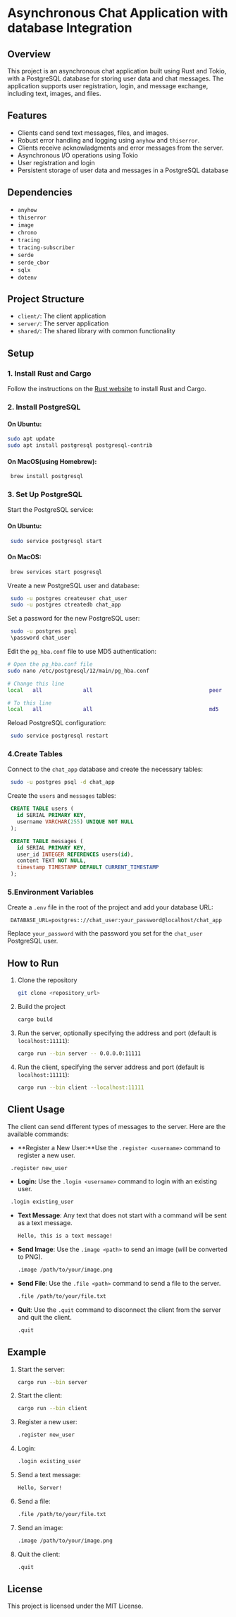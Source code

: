 # Asynchronous Chat Application with database Integration

## Overview

This project is an asynchronous chat application built using Rust and Tokio, with a PostgreSQL database for storing user data and chat messages. The application supports user registration, login, and message exchange, including text, images, and files.

## Features

- Clients cand send text messages, files, and images.
- Robust error handling and logging using `anyhow` and `thiserror`.
- Clients receive acknowladgments and error messages from the server.
- Asynchronous I/O operations using Tokio
- User registration and login
- Persistent storage of user data and messages in a PostgreSQL database

## Dependencies

- `anyhow`
- `thiserror`
- `image`
- `chrono`
- `tracing`
- `tracing-subscriber`
- `serde`
- `serde_cbor`
- `sqlx`
- `dotenv`

## Project Structure

- `client/`: The client application
- `server/`: The server application
- `shared/`: The shared library with common functionality

## Setup

### 1. Install Rust and Cargo

Follow the instructions on the [Rust website](https://www.rust-lang.org/tools/install) to install Rust and Cargo.

### 2. Install PostgreSQL

#### On Ubuntu:

```sh
sudo apt update
sudo apt install postgresql postgresql-contrib
```

#### On MacOS(using Homebrew):

```sh
 brew install postgresql
```

### 3. Set Up PostgreSQL

 Start the PostgreSQL service:
 
#### On Ubuntu:

```sh
 sudo service postgresql start
```

#### On MacOS:

```sh
 brew services start posgresql
```

Vreate a new PostgreSQL user and database:

```sh
 sudo -u postgres createuser chat_user
 sudo -u postgres ctreatedb chat_app
```

Set a password for the new PostgreSQL user:

```sh
 sudo -u postgres psql
 \password chat_user
```

Edit the `pg_hba.conf` file to use MD5 authentication:

```sh
# Open the pg_hba.conf file
sudo nano /etc/postgresql/12/main/pg_hba.conf

# Change this line
local   all             all                                     peer

# To this line
local   all             all                                     md5
```

Reload PostgreSQL configuration:

```sh
 sudo service postgresql restart
```

### 4.Create Tables

 Connect to the `chat_app` database and create the necessary tables:
 
 ```sh
  sudo -u postgres psql -d chat_app
 ```

 Create the `users` and `messages` tables:
 
 ```sql
  CREATE TABLE users (
    id SERIAL PRIMARY KEY,
    username VARCHAR(255) UNIQUE NOT NULL
  );

  CREATE TABLE messages (
    id SERIAL PRIMARY KEY,
    user_id INTEGER REFERENCES users(id),
    content TEXT NOT NULL,
    timestamp TIMESTAMP DEFAULT CURRENT_TIMESTAMP
  );
 ```
 
 ### 5.Environment Variables
 
 Create a `.env` file in the root of the project and add your database URL:
 
 ```dotenv
  DATABASE_URL=postgres:://chat_user:your_password@localhost/chat_app
 ```
 
 Replace `your_password` with the password you set for the `chat_user` PostgreSQL user.


## How to Run

1. Clone the repository
    ```sh
    git clone <repository_url>
    ```
2. Build the project
    ```sh 
    cargo build
    ```
3. Run the server, optionally specifying the address and port (default  is `localhost:11111`):
    ```sh
    cargo run --bin server -- 0.0.0.0:11111
    ```
4. Run the client, specifying the server address and port (default is `localhost:11111`):
    ```sh
    cargo run --bin client --localhost:11111
    ```
    
## Client Usage

The client can send different types of messages to the server. Here are the available commands:

- **Register a New User:**Use the `.register <username>` command to register a new user.
```sh
 .register new_user
```

- **Login:** Use the `.login <username>` command to login with an existing user.
```sh
 .login existing_user
```

- **Text Message**: Any text that does not start with a command will be sent as a text message.
    ```sh 
    Hello, this is a text message!
    ```

- **Send Image**: Use the `.image <path>` to send an image (will be converted to PNG).
    ```sh
    .image /path/to/your/image.png
    ```
    
- **Send File**: Use the `.file <path>` command to send a file to the server.
    ```sh
    .file /path/to/your/file.txt
    ```

- **Quit**: Use the `.quit` command to disconnect the client from the server and quit the client.
    ```sh
    .quit
    ```
    
## Example
1. Start the server:
    ```sh
    cargo run --bin server
    ```
2. Start the client:
    ```sh
    cargo run --bin client
    ```
3. Register a new user:
    ```sh
    .register new_user
    ```
4. Login:
    ```sh
    .login existing_user
    ```
5. Send a text message:
    ```sh
    Hello, Server!
    ```
6. Send a file:
    ```sh
    .file /path/to/your/file.txt
    ```
7. Send an image:
    ```sh
    .image /path/to/your/image.png
    ```
8. Quit the client:
    ```sh
    .quit
    ```

## License

This project is licensed under the MIT License.
